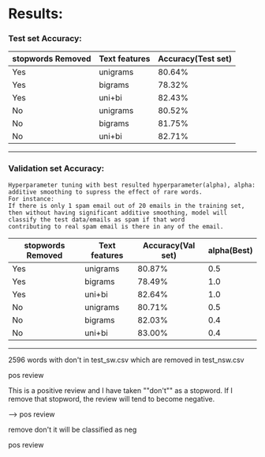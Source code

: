 <!-- ##### https://stackoverflow.com/questions/25155940/nltk-naivebayesclassifier-input-formatting
##### https://www.nltk.org/_modules/nltk/classify/scikitlearn.html

###### Naive Bayes classifier follows the conditional independence of each of the features in the model, while Multinomial NB classifier is a specific instance of a NB classifier which uses a multinomial distribution for each of the features.

References:
# Citations:
### 1. https://stats.stackexchange.com/questions/33185/difference-between-naive-bayes-multinomial-naive-bayes
### 2. https://medium.com/@theflyingmantis/text-classification-in-nlp-naive-bayes-a606bf419f8c
### 3. https://en.wikipedia.org/wiki/Multinomial_distribution


##### https://stackoverflow.com/questions/29139350/difference-between-ziplist-and-ziplist/29139418

##### http://www.sfs.uni-tuebingen.de/~keberle/NLPTools/presentations/NLTK/NLTK_Classifiers.pdf

#### nltk's nltk.classify.scikitlearn accepts vectorized dictionary which can either be a  feature vector with 
#### with most common words for keys and booleans as values. Or It can also be just the words from the ith 
#### reviews with True values. 

##### class SklearnClassifier(ClassifierI):
##### 

#####     def __init__(self, estimator, dtype=float, sparse=True):
      
#####   self._clf = estimator
      
#####   self._encoder = LabelEncoder()
      
#####   self._vectorizer = DictVectorizer(dtype=dtype, sparse=sparse)
    
##### def classify_many(self, featuresets):
     
#####    X = self._vectorizer.transform(featuresets)
      
#####   classes = self._encoder.classes_
      
#####   return [classes[i] for i in self._clf.predict(X)]


##### :param featuresets: An iterable over featuresets, each a dict mapping
   
#####  strings to either numbers, booleans or strings.

##### :return: The predicted class label for each input sample.



#####  def train(self, labeled_featuresets):
      
#####   """
      
#####   Train (fit) the scikit-learn estimator.

      
#####   :param labeled_featuresets: A list of ``(featureset, label)``
      
#####       where each ``featureset`` is a dict mapping strings to either
      
#####       numbers, booleans or strings.
      
#####   """

      
#####   X, y = list(zip(*labeled_featuresets))
      
#####   X = self._vectorizer.fit_transform(X)
      
#####   y = self._encoder.fit_transform(y)
      
#####   self._clf.fit(X, y)
 
#####   return self -->

# Results:

### Test set Accuracy:
| stopwords Removed  | Text features | Accuracy(Test set)|
| ------------------ | ------------- |-------------------|
|        Yes         |    unigrams   |       80.64%      | 
|        Yes         |    bigrams    |       78.32%      | 
|        Yes         |    uni+bi     |       82.43%      | 
|        No          |    unigrams   |       80.52%      | 
|        No          |    bigrams    |       81.75%      | 
|        No          |    uni+bi     |       82.71%      |

__________________________________________________________
### Validation set Accuracy:
    Hyperparameter tuning with best resulted hyperparameter(alpha), alpha: additive smoothing to supress the effect of rare words. 
    For instance:
    If there is only 1 spam email out of 20 emails in the training set, then without having significant additive smoothing, model will classify the test data/emails as spam if that word 
    contributing to real spam email is there in any of the email.

| stopwords Removed  | Text features | Accuracy(Val set) |  alpha(Best) |
| ------------------ | ------------- |-------------------|--------------|
|        Yes         |    unigrams   |       80.87%      |      0.5     |
|        Yes         |    bigrams    |       78.49%      |      1.0     |
|        Yes         |    uni+bi     |       82.64%      |      1.0     |
|        No          |    unigrams   |       80.71%      |      0.5     |
|        No          |    bigrams    |       82.03%      |      0.4     |
|        No          |    uni+bi     |       83.00%      |      0.4     |
________________________________________________________________________



2596 words with don't in test_sw.csv which are removed in test_nsw.csv

<!-- my,iphone,does,feel,protected,and,i,don't,have,to,worry,as,much,about,dropping,my,new,phone. --> pos review
This is a positive review and I have taken ""don't"" as a stopword. If I remove that stopword,
the review will tend to become negative. 
<!-- i,also,like,the,fact,that,i,don't,have,to,worry,about,maintaining,a,fancy,handle. -->--> pos review
remove don't it will be classified as neg
<!-- i,don't,see,it,as,a,big,problem,unless,for,some,reason,you,are,in,a,huge,rush. --> pos review


